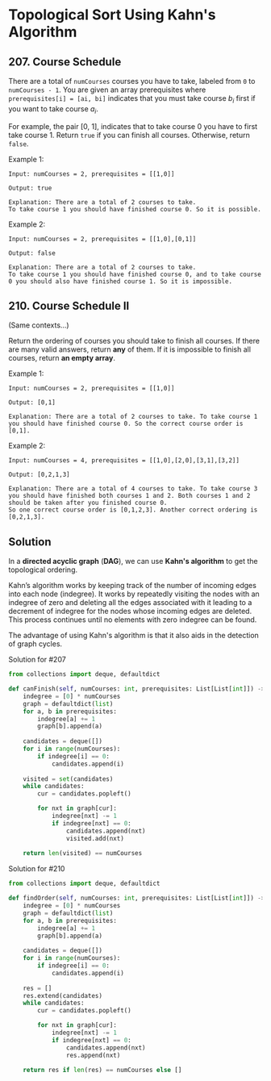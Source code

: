 # Topological Sort Using Kahn's Algorithm

## 207. Course Schedule

There are a total of `numCourses` courses you have to take, labeled from `0` to `numCourses - 1`. You are given an array prerequisites where `prerequisites[i] = [ai, bi]` indicates that you must take course $b_i$ first if you want to take course $a_i$.

For example, the pair [0, 1], indicates that to take course 0 you have to first take course 1.
Return `true` if you can finish all courses. Otherwise, return `false`.

Example 1:

```text
Input: numCourses = 2, prerequisites = [[1,0]]

Output: true

Explanation: There are a total of 2 courses to take.
To take course 1 you should have finished course 0. So it is possible.
```

Example 2:

```text
Input: numCourses = 2, prerequisites = [[1,0],[0,1]]

Output: false

Explanation: There are a total of 2 courses to take.
To take course 1 you should have finished course 0, and to take course 0 you should also have finished course 1. So it is impossible.
```

## 210. Course Schedule II

(Same contexts...)

Return the ordering of courses you should take to finish all courses. If there are many valid answers, return __any__ of them. If it is impossible to finish all courses, return __an empty array__.

Example 1:

```text
Input: numCourses = 2, prerequisites = [[1,0]]

Output: [0,1]

Explanation: There are a total of 2 courses to take. To take course 1 you should have finished course 0. So the correct course order is [0,1].
```

Example 2:

```text
Input: numCourses = 4, prerequisites = [[1,0],[2,0],[3,1],[3,2]]

Output: [0,2,1,3]

Explanation: There are a total of 4 courses to take. To take course 3 you should have finished both courses 1 and 2. Both courses 1 and 2 should be taken after you finished course 0.
So one correct course order is [0,1,2,3]. Another correct ordering is [0,2,1,3].
```

## Solution

In a __directed acyclic graph__ (__DAG__), we can use __Kahn's algorithm__ to get the topological ordering.

Kahn’s algorithm works by keeping track of the number of incoming edges into each node (indegree). It works by repeatedly visiting the nodes with an indegree of zero and deleting all the edges associated with it leading to a decrement of indegree for the nodes whose incoming edges are deleted. This process continues until no elements with zero indegree can be found.

The advantage of using Kahn's algorithm is that it also aids in the detection of graph cycles.

Solution for #207

```python
from collections import deque, defaultdict

def canFinish(self, numCourses: int, prerequisites: List[List[int]]) -> bool:
    indegree = [0] * numCourses
    graph = defaultdict(list)
    for a, b in prerequisites:
        indegree[a] += 1
        graph[b].append(a)
    
    candidates = deque([])
    for i in range(numCourses):
        if indegree[i] == 0:
            candidates.append(i)
    
    visited = set(candidates)
    while candidates:
        cur = candidates.popleft()

        for nxt in graph[cur]:
            indegree[nxt] -= 1
            if indegree[nxt] == 0:
                candidates.append(nxt)
                visited.add(nxt)
    
    return len(visited) == numCourses
```

Solution for #210

```python
from collections import deque, defaultdict

def findOrder(self, numCourses: int, prerequisites: List[List[int]]) -> List[int]:
    indegree = [0] * numCourses
    graph = defaultdict(list)
    for a, b in prerequisites:
        indegree[a] += 1
        graph[b].append(a)
    
    candidates = deque([])
    for i in range(numCourses):
        if indegree[i] == 0:
            candidates.append(i)
    
    res = []
    res.extend(candidates)
    while candidates:
        cur = candidates.popleft()

        for nxt in graph[cur]:
            indegree[nxt] -= 1
            if indegree[nxt] == 0:
                candidates.append(nxt)
                res.append(nxt)
    
    return res if len(res) == numCourses else []
```
